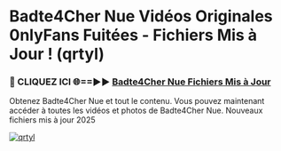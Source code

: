 # Badte4Cher Nue Vidéos Originales 0nlyFans Fuitées - Fichiers Mis à Jour ! (qrtyl)

<h3>🔴 CLIQUEZ ICI 🌐==►► <a href="https://tinyurl.com/2pmr4ezf" rel="nofollow">Badte4Cher Nue Fichiers Mis à Jour</a></h3>

Obtenez Badte4Cher Nue et tout le contenu. Vous pouvez maintenant accéder à toutes les vidéos et photos de Badte4Cher Nue. Nouveaux fichiers mis à jour 2025

[![qrtyl](https://i.imgur.com/6SNvagu.gif)](https://tinyurl.com/2pmr4ezf)
